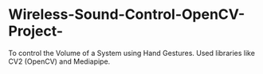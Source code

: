 # Wireless-Sound-Control-OpenCV-Project-
To control the Volume of a System using Hand Gestures.
Used libraries like CV2 (OpenCV) and Mediapipe.
